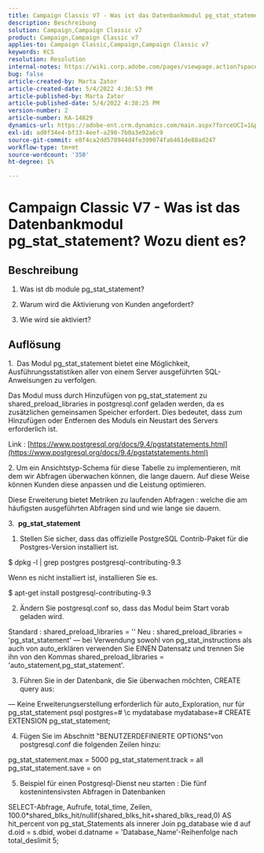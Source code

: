 ```yaml
---
title: Campaign Classic V7 - Was ist das Datenbankmodul pg_stat_statement? Wozu dient es?
description: Beschreibung
solution: Campaign,Campaign Classic v7
product: Campaign,Campaign Classic v7
applies-to: Campaign Classic,Campaign,Campaign Classic v7
keywords: KCS
resolution: Resolution
internal-notes: https://wiki.corp.adobe.com/pages/viewpage.action?spaceKey=neolane&title=Database+performance+optimization+-+Identify+bottleneck+queries+with+execution+statistics#Databaseperformanceoptimization-Identifybottleneckquerieswithexecutionstatistics-pg_stat_statements
bug: false
article-created-by: Marta Zator
article-created-date: 5/4/2022 4:36:53 PM
article-published-by: Marta Zator
article-published-date: 5/4/2022 4:38:25 PM
version-number: 2
article-number: KA-14829
dynamics-url: https://adobe-ent.crm.dynamics.com/main.aspx?forceUCI=1&pagetype=entityrecord&etn=knowledgearticle&id=aa74c765-c8cb-ec11-a7b5-6045bd00d4f5
exl-id: ad0f34e4-bf33-4eef-a290-7b0a3e92a6c9
source-git-commit: e8f4ca2dd578944d4fe399074fab461de88ad247
workflow-type: tm+mt
source-wordcount: '350'
ht-degree: 1%

---
```


# Campaign Classic V7 - Was ist das Datenbankmodul pg_stat_statement? Wozu dient es?

## Beschreibung


1. Was ist db module pg_stat_statement?

2. Warum wird die Aktivierung von Kunden angefordert?

3. Wie wird sie aktiviert?






## Auflösung




1.  Das Modul pg_stat_statement bietet eine Möglichkeit, Ausführungsstatistiken aller von einem Server ausgeführten SQL-Anweisungen zu verfolgen.

Das Modul muss durch Hinzufügen von pg_stat_statement zu shared_preload_libraries in postgresql.conf geladen werden, da es zusätzlichen gemeinsamen Speicher erfordert. Dies bedeutet, dass zum Hinzufügen oder Entfernen des Moduls ein Neustart des Servers erforderlich ist.

Link : [https://www.postgresql.org/docs/9.4/pgstatstatements.html](https://www.postgresql.org/docs/9.4/pgstatstatements.html)



2. Um ein Ansichtstyp-Schema für diese Tabelle zu implementieren, mit dem wir Abfragen überwachen können, die lange dauern. Auf diese Weise können Kunden diese anpassen und die Leistung optimieren.

Diese Erweiterung bietet Metriken zu laufenden Abfragen : welche die am häufigsten ausgeführten Abfragen sind und wie lange sie dauern.



3.  <b>pg_stat_statement </b>

1. Stellen Sie sicher, dass das offizielle PostgreSQL Contrib-Paket für die Postgres-Version installiert ist.

$ dpkg -l | grep postgres postgresql-contributing-9.3

Wenn es nicht installiert ist, installieren Sie es.

$ apt-get install postgresql-contributing-9.3

2. Ändern Sie postgresql.conf so, dass das Modul beim Start vorab geladen wird.

Standard : shared_preload_libraries = &#39;&#39; Neu : shared_preload_libraries = &#39;pg_stat_statement&#39; — bei Verwendung sowohl von pg_stat_instructions als auch von auto_erklären verwenden Sie EINEN Datensatz und trennen Sie ihn von den Kommas shared_preload_libraries = &#39;auto_statement,pg_stat_statement&#39;.

3. Führen Sie in der Datenbank, die Sie überwachen möchten, CREATE query aus:

— Keine Erweiterungserstellung erforderlich für auto_Exploration, nur für pg_stat_statement psql postgres=# \c mydatabase mydatabase=# CREATE EXTENSION pg_stat_statement;

4. Fügen Sie im Abschnitt &quot;BENUTZERDEFINIERTE OPTIONS&quot;von postgresql.conf die folgenden Zeilen hinzu:

pg_stat_statement.max = 5000 pg_stat_statement.track = all pg_stat_statement.save = on

5. Beispiel für einen Postgresql-Dienst neu starten : Die fünf kostenintensivsten Abfragen in Datenbanken

SELECT-Abfrage, Aufrufe, total_time, Zeilen, 100.0\*shared_blks_hit/nullif(shared_blks_hit+shared_blks_read,0) AS hit_percent von pg_stat_Statements als innerer Join pg_database wie d auf d.oid = s.dbid, wobei d.datname = &#39;Database_Name&#39;-Reihenfolge nach total_deslimit 5;

